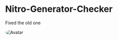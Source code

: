 # Nitro-Generator-Checker
Fixed the old one

<img src="https://cdn.discordapp.com/attachments/784861558991093760/785038131325435924/unknown.png" alt="Avatar" style="border-radius: 75%;">
